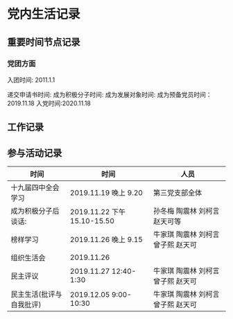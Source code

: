 # 党内生活记录

## 重要时间节点记录

### 党团方面

入团时间: 2011.1.1

递交申请书时间:
成为积极分子时间:
成为发展对象时间:
成为预备党员时间：2019.11.18
入党时间:2020.11.18

## 工作记录

## 参与活动记录

 |时间|时间|人员|
 |--|--|--|
 |十九届四中全会学习|2019.11.19 晚上 9.20| 第三党支部全体|
 |成为积极分子后谈话:|2019.11.22 下午 15.10-15.50|孙冬梅 陶震林 刘柯言 赵天可等|
 |榜样学习|2019.11.26 晚上 9.15|牛家琪 陶震林 刘柯言 曾子熙 赵天可|
 |组织生活会|2019.11.26||
 |民主评议|2019.11.27 12:40-1:30|牛家琪 陶震林 刘柯言 曾子熙 赵天可|
 |民主生活(批评与自我批评)|2019.12.05 9:00-10:30|牛家琪 陶震林 刘柯言 曾子熙 赵天可|
